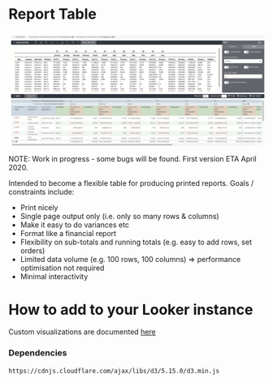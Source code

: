 # Report Table

![Demo Animation](docs/report_table_demo.gif)

NOTE: Work in progress - some bugs will be found. First version ETA April 2020.

Intended to become a flexible table for producing printed reports. Goals / constraints include:

- Print nicely
- Single page output only (i.e. only so many rows & columns)
- Make it easy to do variances etc
- Format like a financial report
- Flexibility on sub-totals and running totals (e.g. easy to add rows, set orders)
- Limited data volume (e.g. 100 rows, 100 columns) => performance optimisation not required
- Minimal interactivity

# How to add to your Looker instance

Custom visualizations are documented [here](https://docs.looker.com/admin-options/platform/visualizations)

### Dependencies 

```
https://cdnjs.cloudflare.com/ajax/libs/d3/5.15.0/d3.min.js
```